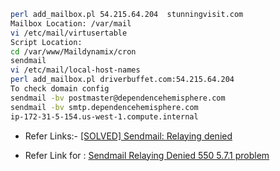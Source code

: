 ```bash
perl add_mailbox.pl 54.215.64.204  stunningvisit.com
Mailbox Location: /var/mail
vi /etc/mail/virtusertable
Script Location:
cd /var/www/Maildynamix/cron
sendmail
vi /etc/mail/local-host-names
perl add_mailbox.pl driverbuffet.com:54.215.64.204
To check domain config
sendmail -bv postmaster@dependencehemisphere.com
sendmail -bv smtp.dependencehemisphere.com
ip-172-31-5-154.us-west-1.compute.internal
```


* Refer Links:-
[[SOLVED] Sendmail: Relaying denied](https://www.linuxquestions.org/questions/linux-networking-3/sendmail-relaying-denied-4175651177/)

* Refer Link  for :
[Sendmail Relaying Denied 550 5.7.1 problem](https://forums.freebsd.org/threads/sendmail-relaying-denied-550-5-7-1-problem.59986/)